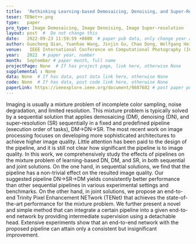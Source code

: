 ```yaml
---
title:  'Rethinking Learning-based Demosaicing, Denoising, and Super-Resolution Pipeline'  #  Paper title, covered by ''
teser: TENet++.png
type:   paper
pro_type: Image Demosaicing, Image Denoising, Image Super-resolution
layout: post  #  Do not change this
date:   2022-09-23 11:59:59 +0800  # paper pub data, only change year and month according to this format
author: Guocheng Qian, Yuanhao Wang, Jinjin Gu, Chao Dong, Wolfgang Heidrich1 , Bernard Ghanem1 , Jimmy S. Ren
venue:   IEEE International Conference on Computational Photography (ICCP), 2022 #Where it be, ICCV and CVPR remove IEEE Conference on,
year:   2022  # paper year, number
month:  September # paper month, full name
projectPage: None  # If has project page, link here, otherwise None
supplemental : None
data: None  # If has data, post data link here, otherwise None
code: None  # If has data, post code link here, otherwise None
paperLink: https://ieeexplore.ieee.org/document/9887682 # post paper pdf link here
---
```


Imaging is usually a mixture problem of incomplete color sampling, noise degradation, and limited resolution. This mixture
problem is typically solved by a sequential solution that applies demosaicing (DM), denoising (DN), and super-resolution (SR)
sequentially in a fixed and predefined pipeline (execution order of tasks), DM→DN→SR. The most recent work on image processing
focuses on developing more sophisticated architectures to achieve higher image quality. Little attention has been paid to the design of
the pipeline, and it is still not clear how significant the pipeline is to image quality. In this work, we comprehensively study the effects of
pipelines on the mixture problem of learning-based DN, DM, and SR, in both sequential and joint solutions. On the one hand, in
sequential solutions, we find that the pipeline has a non-trivial effect on the resulted image quality. Our suggested pipeline
DN→SR→DM yields consistently better performance than other sequential pipelines in various experimental settings and benchmarks.
On the other hand, in joint solutions, we propose an end-to-end Trinity Pixel Enhancement NETwork (TENet) that achieves the
state-of-the-art performance for the mixture problem. We further present a novel and simple method that can integrate a certain
pipeline into a given end-to-end network by providing intermediate supervision using a detachable head. Extensive experiments show
that an end-to-end network with the proposed pipeline can attain only a consistent but insignificant improvement. 